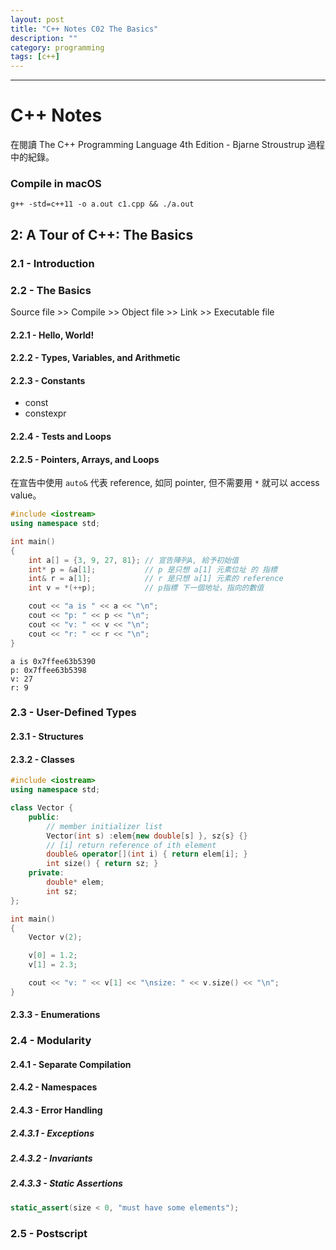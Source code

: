 ```yaml
---
layout: post
title: "C++ Notes C02 The Basics"
description: ""
category: programming
tags: [c++]
---
```


----------------------------------------

# C++ Notes

在閱讀 The C++ Programming Language 4th Edition - Bjarne Stroustrup 過程中的紀錄。

### Compile in macOS

```
g++ -std=c++11 -o a.out c1.cpp && ./a.out
```

## 2: A Tour of C++: The Basics

### 2.1 - Introduction

### 2.2 - The Basics

Source file >> Compile >> Object file >> Link >> Executable file

#### 2.2.1 - Hello, World!

#### 2.2.2 - Types, Variables, and Arithmetic

#### 2.2.3 - Constants

- const
- constexpr

#### 2.2.4 - Tests and Loops

#### 2.2.5 - Pointers, Arrays, and Loops

在宣告中使用 `auto&` 代表 reference, 如同 pointer, 但不需要用 `*` 就可以 access value。

```cpp
#include <iostream>
using namespace std;

int main() 
{
    int a[] = {3, 9, 27, 81}; // 宣告陣列A, 給予初始值
    int* p = &a[1];           // p 是只想 a[1] 元素位址 的 指標
    int& r = a[1];            // r 是只想 a[1] 元素的 reference
    int v = *(++p);           // p指標 下一個地址，指向的數值

    cout << "a is " << a << "\n";
    cout << "p: " << p << "\n";
    cout << "v: " << v << "\n";
    cout << "r: " << r << "\n";
}
```

```text
a is 0x7ffee63b5390
p: 0x7ffee63b5398
v: 27
r: 9
```

### 2.3 - User-Defined Types

#### 2.3.1 - Structures

#### 2.3.2 - Classes

```cpp
#include <iostream>
using namespace std;

class Vector {
    public:
        // member initializer list
        Vector(int s) :elem{new double[s] }, sz{s} {}
        // [i] return reference of ith element
        double& operator[](int i) { return elem[i]; }
        int size() { return sz; }
    private:
        double* elem;
        int sz;
};

int main() 
{
    Vector v(2);

    v[0] = 1.2;
    v[1] = 2.3;

    cout << "v: " << v[1] << "\nsize: " << v.size() << "\n";
}
```

#### 2.3.3 - Enumerations

### 2.4 - Modularity

#### 2.4.1 - Separate Compilation

#### 2.4.2 - Namespaces

#### 2.4.3 - Error Handling

##### 2.4.3.1 - Exceptions

##### 2.4.3.2 - Invariants

##### 2.4.3.3 - Static Assertions

```cpp
static_assert(size < 0, "must have some elements");
```

### 2.5 - Postscript